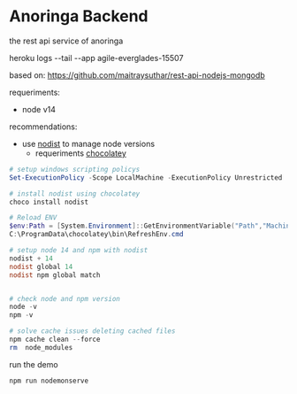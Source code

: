 # Anoringa Backend
the rest api service of anoringa


heroku logs --tail --app agile-everglades-15507

based on:
https://github.com/maitraysuthar/rest-api-nodejs-mongodb




requeriments:
- node v14
    
    
recommendations:
- use [nodist](https://chocolatey.org/install#individual) to manage node versions
  - requeriments [chocolatey](https://chocolatey.org/install#individual)

```Powershell
# setup windows scripting policys
Set-ExecutionPolicy -Scope LocalMachine -ExecutionPolicy Unrestricted

# install nodist using chocolatey
choco install nodist

# Reload ENV
$env:Path = [System.Environment]::GetEnvironmentVariable("Path","Machine") + ";" + [System.Environment]::GetEnvironmentVariable("Path","User")
C:\ProgramData\chocolatey\bin\RefreshEnv.cmd

# setup node 14 and npm with nodist
nodist + 14
nodist global 14
nodist npm global match


# check node and npm version
node -v
npm -v

# solve cache issues deleting cached files
npm cache clean --force
rm  node_modules
```


run the demo
```Powershell
npm run nodemonserve
```
